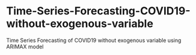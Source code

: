 # Time-Series-Forecasting-COVID19-without-exogenous-variable
Time Series Forecasting of COVID19  without exogenous variable using ARIMAX model
